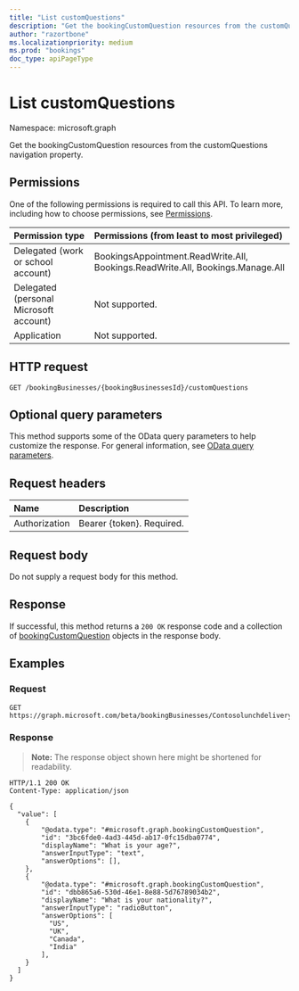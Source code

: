 ```yaml
---
title: "List customQuestions"
description: "Get the bookingCustomQuestion resources from the customQuestions navigation property."
author: "razortbone"
ms.localizationpriority: medium
ms.prod: "bookings"
doc_type: apiPageType
---
```


# List customQuestions

Namespace: microsoft.graph

Get the bookingCustomQuestion resources from the customQuestions navigation property.

## Permissions

One of the following permissions is required to call this API. To learn more, including how to choose permissions, see [Permissions](/graph/permissions-reference).

| Permission type                        | Permissions (from least to most privileged)                                    |
| :------------------------------------- | :----------------------------------------------------------------------------- |
| Delegated (work or school account)     | BookingsAppointment.ReadWrite.All, Bookings.ReadWrite.All, Bookings.Manage.All |
| Delegated (personal Microsoft account) | Not supported.                                                                 |
| Application                            | Not supported.                                                                 |

## HTTP request

<!-- {
  "blockType": "ignored"
}
-->

```http
GET /bookingBusinesses/{bookingBusinessesId}/customQuestions
```

## Optional query parameters

This method supports some of the OData query parameters to help customize the response. For general information, see [OData query parameters](/graph/query-parameters).

## Request headers

| Name          | Description               |
| :------------ | :------------------------ |
| Authorization | Bearer {token}. Required. |

## Request body

Do not supply a request body for this method.

## Response

If successful, this method returns a `200 OK` response code and a collection of [bookingCustomQuestion](../resources/bookingcustomquestion.md) objects in the response body.

## Examples

### Request

<!-- {
  "blockType": "request",
  "name": "list_bookingcustomquestion"
}
-->

```http
GET https://graph.microsoft.com/beta/bookingBusinesses/Contosolunchdelivery@M365B489948.onmicrosoft.com/customQuestions
```

### Response

> **Note:** The response object shown here might be shortened for readability.

<!-- {
  "blockType": "response",
  "truncated": true,
  "@odata.type": "Collection(microsoft.graph.bookingCustomQuestion)"
}
-->

```http
HTTP/1.1 200 OK
Content-Type: application/json

{
  "value": [
    {
        "@odata.type": "#microsoft.graph.bookingCustomQuestion",
        "id": "3bc6fde0-4ad3-445d-ab17-0fc15dba0774",
        "displayName": "What is your age?",
        "answerInputType": "text",
        "answerOptions": [],
    },
    {
        "@odata.type": "#microsoft.graph.bookingCustomQuestion",
        "id": "dbb865a6-530d-46e1-8e88-5d76789034b2",
        "displayName": "What is your nationality?",
        "answerInputType": "radioButton",
        "answerOptions": [
          "US",
          "UK",
          "Canada",
          "India"
        ],
    }
  ]
}
```
